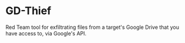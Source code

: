 # GD-Thief
Red Team tool for exfiltrating files from a target's Google Drive that you have access to, via Google's API.
